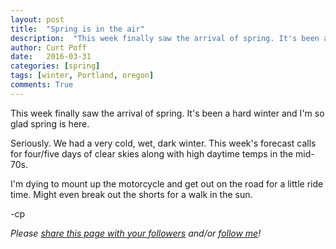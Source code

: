 ```yaml
---
layout: post
title:  "Spring is in the air"
description:  "This week finally saw the arrival of spring. It's been a hard winter and I'm so glad spring is here."
author: Curt Poff
date:   2016-03-31
categories: [spring]
tags: [winter, Portland, oregon]
comments: True
---
```

This week finally saw the arrival of spring. It's been a hard winter and I'm so glad spring is here.

<!--more-->

Seriously. We had a very cold, wet, dark winter. This week's forecast calls for four/five days of clear skies along with high daytime temps in the mid-70s.

I'm dying to mount up the motorcycle and get out on the road for a little ride time. Might even break out the shorts for a walk in the sun.

-cp

*Please
<a href="https://twitter.com/intent/tweet?url={{ site.production_url }}{{ page.url }}&text={{ page.title }}&via=cpoff" 
   target="_blank">
  share this page with your followers</a> 
and/or 
<a href="https://twitter.com/cpoff">
  follow me</a>!*
